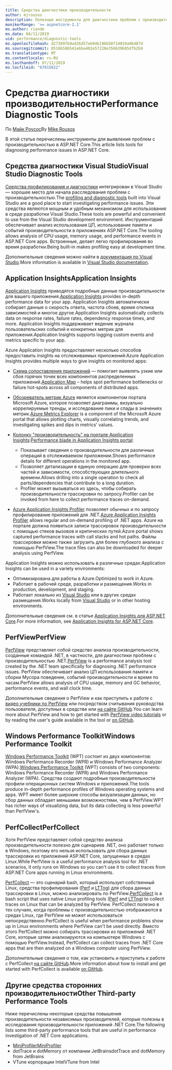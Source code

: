 ```yaml
---
title: Средства диагностики производительности
author: mjrousos
description: Полезные инструменты для диагностики проблем с производительностью в приложениях ASP.NET Core.
monikerRange: '>= aspnetcore-1.1'
ms.author: riande
ms.date: 04/11/2019
uid: performance/diagnostic-tools
ms.openlocfilehash: d273897b9ad26d57eb94b196b58f14019a96d07d
ms.sourcegitcommit: 8516b586541e6ba402e57228e356639b85dfb2b9
ms.translationtype: MT
ms.contentlocale: ru-RU
ms.lasthandoff: 07/11/2019
ms.locfileid: "67815622"
---
```

# <a name="performance-diagnostic-tools"></a><span data-ttu-id="2f4f3-103">Средства диагностики производительности</span><span class="sxs-lookup"><span data-stu-id="2f4f3-103">Performance Diagnostic Tools</span></span>

<span data-ttu-id="2f4f3-104">По [Майк Роусос](https://github.com/mjrousos)</span><span class="sxs-lookup"><span data-stu-id="2f4f3-104">By [Mike Rousos](https://github.com/mjrousos)</span></span>

<span data-ttu-id="2f4f3-105">В этой статье перечислены инструменты для выявления проблем с производительностью в ASP.NET Core.</span><span class="sxs-lookup"><span data-stu-id="2f4f3-105">This article lists tools for diagnosing performance issues in ASP.NET Core.</span></span>

## <a name="visual-studio-diagnostic-tools"></a><span data-ttu-id="2f4f3-106">Средства диагностики Visual Studio</span><span class="sxs-lookup"><span data-stu-id="2f4f3-106">Visual Studio Diagnostic Tools</span></span>

<span data-ttu-id="2f4f3-107">[Средства профилирования и диагностики](/visualstudio/profiling) интегрирован в Visual Studio — хорошее место для начала расследования проблем с производительностью.</span><span class="sxs-lookup"><span data-stu-id="2f4f3-107">The [profiling and diagnostic tools](/visualstudio/profiling) built into Visual Studio are a good place to start investigating performance issues.</span></span> <span data-ttu-id="2f4f3-108">Эти средства являются мощным и удобным механизмом для использования в среде разработки Visual Studio.</span><span class="sxs-lookup"><span data-stu-id="2f4f3-108">These tools are powerful and convenient to use from the Visual Studio development environment.</span></span> <span data-ttu-id="2f4f3-109">Инструментарий обеспечивает анализ использования ЦП, использование памяти и событий производительности в приложениях ASP.NET Core.</span><span class="sxs-lookup"><span data-stu-id="2f4f3-109">The tooling allows analysis of CPU usage, memory usage, and performance events in ASP.NET Core apps.</span></span> <span data-ttu-id="2f4f3-110">Встроенные, делает легко профилирования во время разработки.</span><span class="sxs-lookup"><span data-stu-id="2f4f3-110">Being built-in makes profiling easy at development time.</span></span>

<span data-ttu-id="2f4f3-111">Дополнительные сведения можно найти в [документация по Visual Studio](/visualstudio/profiling/profiling-overview).</span><span class="sxs-lookup"><span data-stu-id="2f4f3-111">More information is available in [Visual Studio documentation](/visualstudio/profiling/profiling-overview).</span></span>

## <a name="application-insights"></a><span data-ttu-id="2f4f3-112">Application Insights</span><span class="sxs-lookup"><span data-stu-id="2f4f3-112">Application Insights</span></span>

<span data-ttu-id="2f4f3-113">[Application Insights](/azure/application-insights/app-insights-overview) приводятся подробные данные производительности для вашего приложения.</span><span class="sxs-lookup"><span data-stu-id="2f4f3-113">[Application Insights](/azure/application-insights/app-insights-overview) provides in-depth performance data for your app.</span></span> <span data-ttu-id="2f4f3-114">Application Insights автоматически собирает данные о скорость ответа, частота сбоев, время отклика зависимостей и многое другое.</span><span class="sxs-lookup"><span data-stu-id="2f4f3-114">Application Insights automatically collects data on response rates, failure rates, dependency response times, and more.</span></span> <span data-ttu-id="2f4f3-115">Application Insights поддерживает ведение журнала пользовательских событий и конкретных метрик для приложения.</span><span class="sxs-lookup"><span data-stu-id="2f4f3-115">Application Insights supports logging custom events and metrics specific to your app.</span></span>

<span data-ttu-id="2f4f3-116">Azure Application Insights предоставляет несколько способов предоставить insights на отслеживаемых приложений:</span><span class="sxs-lookup"><span data-stu-id="2f4f3-116">Azure Application Insights provides multiple ways to give insights on monitored apps:</span></span>

- <span data-ttu-id="2f4f3-117">[Схема сопоставления приложений](/azure/application-insights/app-insights-app-map) — помогает выявлять узкие или сбоя горячих точек всех компонентов распределенных приложений.</span><span class="sxs-lookup"><span data-stu-id="2f4f3-117">[Application Map](/azure/application-insights/app-insights-app-map) – helps spot performance bottlenecks or failure hot-spots across all components of distributed apps.</span></span>
- <span data-ttu-id="2f4f3-118">[Обозреватель метрик Azure](/azure/azure-monitor/platform/metrics-getting-started) является компонентом портала Microsoft Azure, которое позволяет диаграммы, визуально коррелируемые тренды, и исследование пики и спады в значениях метрик.</span><span class="sxs-lookup"><span data-stu-id="2f4f3-118">[Azure Metrics Explorer](/azure/azure-monitor/platform/metrics-getting-started) is a component of the Microsoft Azure portal that allows plotting charts, visually correlating trends, and investigating spikes and dips in metrics' values.</span></span>
- <span data-ttu-id="2f4f3-119">[Колонку "производительность" на портале Application Insights](/azure/application-insights/app-insights-tutorial-performance):</span><span class="sxs-lookup"><span data-stu-id="2f4f3-119">[Performance blade in Application Insights portal](/azure/application-insights/app-insights-tutorial-performance):</span></span>

  - <span data-ttu-id="2f4f3-120">Показывает сведения о производительности для различных операций в отслеживаемом приложении.</span><span class="sxs-lookup"><span data-stu-id="2f4f3-120">Shows performance details for different operations in the monitored app.</span></span>
  - <span data-ttu-id="2f4f3-121">Позволяет детализации в единую операцию для проверки всех частей и зависимости, способствующих длительного времени.</span><span class="sxs-lookup"><span data-stu-id="2f4f3-121">Allows drilling into a single operation to check all parts/dependencies that contribute to a long duration.</span></span>
  - <span data-ttu-id="2f4f3-122">Profiler может вызываться из здесь, чтобы собирать производительности трассировки по запросу.</span><span class="sxs-lookup"><span data-stu-id="2f4f3-122">Profiler can be invoked from here to collect performance traces on-demand.</span></span>

- <span data-ttu-id="2f4f3-123">[Azure Application Insights Profiler](/azure/azure-monitor/app/profiler) позволяет обычных и по запросу профилирование приложений для .NET.</span><span class="sxs-lookup"><span data-stu-id="2f4f3-123">[Azure Application Insights Profiler](/azure/azure-monitor/app/profiler) allows regular and on-demand profiling of .NET apps.</span></span>  <span data-ttu-id="2f4f3-124">Azure на портале должна появиться записи трассировок производительности с помощью стеков вызовов и критических путей.</span><span class="sxs-lookup"><span data-stu-id="2f4f3-124">Azure portal shows captured performance traces with call stacks and hot paths.</span></span> <span data-ttu-id="2f4f3-125">Файлы трассировки можно также загрузить для более глубокого анализа с помощью PerfView.</span><span class="sxs-lookup"><span data-stu-id="2f4f3-125">The trace files can also be downloaded for deeper analysis using PerfView.</span></span>

<span data-ttu-id="2f4f3-126">Application Insights можно использовать в различных средах:</span><span class="sxs-lookup"><span data-stu-id="2f4f3-126">Application Insights can be used in a variety environments:</span></span>

- <span data-ttu-id="2f4f3-127">Оптимизирована для работы в Azure.</span><span class="sxs-lookup"><span data-stu-id="2f4f3-127">Optimized to work in Azure.</span></span>
- <span data-ttu-id="2f4f3-128">Работает в рабочей среде, разработки и размещения.</span><span class="sxs-lookup"><span data-stu-id="2f4f3-128">Works in production, development, and staging.</span></span>
- <span data-ttu-id="2f4f3-129">Работает локально из [Visual Studio](/azure/application-insights/app-insights-visual-studio) или в других средах размещения.</span><span class="sxs-lookup"><span data-stu-id="2f4f3-129">Works locally from [Visual Studio](/azure/application-insights/app-insights-visual-studio) or in other hosting environments.</span></span>

<span data-ttu-id="2f4f3-130">Дополнительные сведения см. в статье [Application Insights для ASP.NET Core](/azure/application-insights/app-insights-asp-net-core).</span><span class="sxs-lookup"><span data-stu-id="2f4f3-130">For more information, see [Application Insights for ASP.NET Core](/azure/application-insights/app-insights-asp-net-core).</span></span>

## <a name="perfview"></a><span data-ttu-id="2f4f3-131">PerfView</span><span class="sxs-lookup"><span data-stu-id="2f4f3-131">PerfView</span></span>

<span data-ttu-id="2f4f3-132">[PerfView](https://github.com/Microsoft/perfview) представляет собой средство анализа производительности, созданные командой .NET, в частности, для диагностики проблем с производительностью .NET.</span><span class="sxs-lookup"><span data-stu-id="2f4f3-132">[PerfView](https://github.com/Microsoft/perfview) is a performance analysis tool created by the .NET team specifically for diagnosing .NET performance issues.</span></span> <span data-ttu-id="2f4f3-133">PerfView обеспечивает анализ ЦП использования памяти и сборки Мусора поведение, событий производительности и время по часам.</span><span class="sxs-lookup"><span data-stu-id="2f4f3-133">PerfView allows analysis of CPU usage, memory and GC behavior, performance events, and wall clock time.</span></span>

<span data-ttu-id="2f4f3-134">Дополнительные сведения о PerfView и как приступить к работе с [видео учебники по PerfView](https://channel9.msdn.com/Series/PerfView-Tutorial) или посредством считывания руководства пользователя, доступных в средстве или [на сайте GitHub](https://github.com/Microsoft/perfview).</span><span class="sxs-lookup"><span data-stu-id="2f4f3-134">You can learn more about PerfView and how to get started with [PerfView video tutorials](https://channel9.msdn.com/Series/PerfView-Tutorial) or by reading the user's guide available in the tool or [on GitHub](https://github.com/Microsoft/perfview).</span></span>

## <a name="windows-performance-toolkit"></a><span data-ttu-id="2f4f3-135">Windows Performance Toolkit</span><span class="sxs-lookup"><span data-stu-id="2f4f3-135">Windows Performance Toolkit</span></span>

<span data-ttu-id="2f4f3-136">[Windows Performance Toolkit](/windows-hardware/test/wpt/) (WPT) состоит из двух компонентов: Windows Performance Recorder (WPR) и Windows Performance Analyzer (WPA).</span><span class="sxs-lookup"><span data-stu-id="2f4f3-136">[Windows Performance Toolkit](/windows-hardware/test/wpt/) (WPT) consists of two components: Windows Performance Recorder (WPR) and Windows Performance Analyzer (WPA).</span></span> <span data-ttu-id="2f4f3-137">Средства создают подробные производительности профили операционных систем Windows и приложений.</span><span class="sxs-lookup"><span data-stu-id="2f4f3-137">The tools produce in-depth performance profiles of Windows operating systems and apps.</span></span> <span data-ttu-id="2f4f3-138">WPT имеет более широкие способы визуализации данных, но сбор данных обладает меньшими возможностями, чем в PerfView.</span><span class="sxs-lookup"><span data-stu-id="2f4f3-138">WPT has richer ways of visualizing data, but its data collecting is less powerful than PerfView's.</span></span>

## <a name="perfcollect"></a><span data-ttu-id="2f4f3-139">PerfCollect</span><span class="sxs-lookup"><span data-stu-id="2f4f3-139">PerfCollect</span></span>

<span data-ttu-id="2f4f3-140">Хотя PerfView представляет собой средство анализа производительности полезно для сценариев .NET, оно работает только в Windows, поэтому его нельзя использовать для сбора данных трассировки из приложений ASP.NET Core, запущенных в средах Linux.</span><span class="sxs-lookup"><span data-stu-id="2f4f3-140">While PerfView is a useful performance analysis tool for .NET scenarios, it only runs on Windows so you can't use it to collect traces from ASP.NET Core apps running in Linux environments.</span></span>

<span data-ttu-id="2f4f3-141">[PerfCollect](https://github.com/dotnet/coreclr/blob/master/Documentation/project-docs/linux-performance-tracing.md) — это сценарий bash, который использует собственный Linux, средства профилирования ([Perf](https://perf.wiki.kernel.org/index.php/Main_Page) и [LTTng](https://lttng.org/)) для сбора данных трассировки в Linux, можно анализировать по PerfView.</span><span class="sxs-lookup"><span data-stu-id="2f4f3-141">[PerfCollect](https://github.com/dotnet/coreclr/blob/master/Documentation/project-docs/linux-performance-tracing.md) is a bash script that uses native Linux profiling tools ([Perf](https://perf.wiki.kernel.org/index.php/Main_Page) and [LTTng](https://lttng.org/)) to collect traces on Linux that can be analyzed by PerfView.</span></span> <span data-ttu-id="2f4f3-142">PerfCollect полезно в тех случаях, когда проблемы с производительностью отображаются в средах Linux, где PerfView не может использоваться непосредственно.</span><span class="sxs-lookup"><span data-stu-id="2f4f3-142">PerfCollect is useful when performance problems show up in Linux environments where PerfView can't be used directly.</span></span> <span data-ttu-id="2f4f3-143">Вместо этого PerfCollect можно собирать трассировки из приложений .NET Core, которые затем анализируются на компьютере Windows с помощью PerfView.</span><span class="sxs-lookup"><span data-stu-id="2f4f3-143">Instead, PerfCollect can collect traces from .NET Core apps that are then analyzed on a Windows computer using PerfView.</span></span>

<span data-ttu-id="2f4f3-144">Дополнительные сведения о том, как установить и приступить к работе с PerfCollect [на сайте GitHub](https://github.com/dotnet/coreclr/blob/master/Documentation/project-docs/linux-performance-tracing.md).</span><span class="sxs-lookup"><span data-stu-id="2f4f3-144">More information about how to install and get started with PerfCollect is available [on GitHub](https://github.com/dotnet/coreclr/blob/master/Documentation/project-docs/linux-performance-tracing.md).</span></span>

## <a name="other-third-party-performance-tools"></a><span data-ttu-id="2f4f3-145">Другие средства сторонних производительности</span><span class="sxs-lookup"><span data-stu-id="2f4f3-145">Other Third-party Performance Tools</span></span>

<span data-ttu-id="2f4f3-146">Ниже перечислены некоторые средства повышения производительности независимых производителей, которые полезны в исследования производительности приложений .NET Core.</span><span class="sxs-lookup"><span data-stu-id="2f4f3-146">The following lists some third-party performance tools that are useful in performance investigation of .NET Core applications.</span></span>

- [<span data-ttu-id="2f4f3-147">MiniProfiler</span><span class="sxs-lookup"><span data-stu-id="2f4f3-147">MiniProfiler</span></span>](https://miniprofiler.com/)
- <span data-ttu-id="2f4f3-148">dotTrace и dotMemory от компании JetBrains</span><span class="sxs-lookup"><span data-stu-id="2f4f3-148">dotTrace and dotMemory from JetBrains</span></span>
- <span data-ttu-id="2f4f3-149">VTune корпорации Intel</span><span class="sxs-lookup"><span data-stu-id="2f4f3-149">VTune from Intel</span></span>
